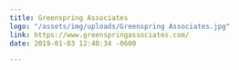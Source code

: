 ```yaml
---
title: Greenspring Associates
logo: "/assets/img/uploads/Greenspring Associates.jpg"
link: https://www.greenspringassociates.com/
date: 2019-01-03 12:40:34 -0600

---
```

